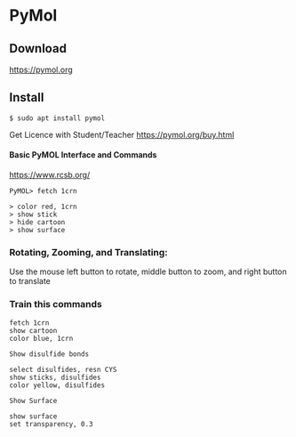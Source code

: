 # PyMol


## Download
https://pymol.org

## Install
   `$ sudo apt install pymol`

Get Licence with Student/Teacher
https://pymol.org/buy.html

#### Basic PyMOL Interface and Commands
https://www.rcsb.org/

```
PyMOL> fetch 1crn

> color red, 1crn
> show stick
> hide cartoon
> show surface
```

### Rotating, Zooming, and Translating:

Use the mouse left button to rotate, middle button to zoom, and right button to translate


### Train this commands
```
fetch 1crn
show cartoon
color blue, 1crn

Show disulfide bonds

select disulfides, resn CYS
show sticks, disulfides
color yellow, disulfides

Show Surface 

show surface
set transparency, 0.3
```
